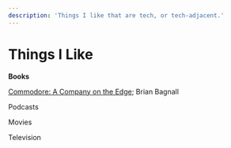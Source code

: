 ```yaml
---
description: 'Things I like that are tech, or tech-adjacent.'
---
```


# Things I Like

**Books**

[Commodore: A Company on the Edge](https://www.goodreads.com/book/show/20434467-commodore); Brian Bagnall

Podcasts

Movies

Television

